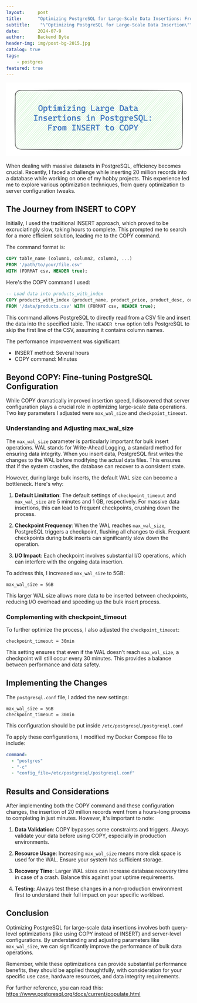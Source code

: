 ```yaml
---
layout:     post
title:      "Optimizing PostgreSQL for Large-Scale Data Insertions: From INSERT to COPY and Beyond"
subtitle:    "\"Optimizing PostgreSQL for Large-Scale Data Insertion\""
date:       2024-07-9
author:     Backend Byte
header-img: img/post-bg-2015.jpg
catalog: true
tags:
    - postgres
featured: true
---
```



![Optimizing PostgreSQL for Large-Scale Data Insertion](/img/postgresql-copy-cmd.png)

When dealing with massive datasets in PostgreSQL, efficiency becomes crucial. Recently, I faced a challenge while inserting 20 million records into a database while working on one of my hobby projects. This experience led me to explore various optimization techniques, from query optimization to server configuration tweaks.

## The Journey from INSERT to COPY

Initially, I used the traditional INSERT approach, which proved to be excruciatingly slow, taking hours to complete. This prompted me to search for a more efficient solution, leading me to the COPY command.

The command format is:

```sql
COPY table_name (column1, column2, column3, ...)
FROM '/path/to/your/file.csv'
WITH (FORMAT csv, HEADER true);
```

Here's the COPY command I used:

```sql
-- Load data into products_with_index
COPY products_with_index (product_name, product_price, product_desc, origin_country, manufacture_date)
FROM '/data/products.csv' WITH (FORMAT csv, HEADER true);
```

This command allows PostgreSQL to directly read from a CSV file and insert the data into the specified table. The `HEADER true` option tells PostgreSQL to skip the first line of the CSV, assuming it contains column names.

The performance improvement was significant:

- INSERT method: Several hours
- COPY command: Minutes

## Beyond COPY: Fine-tuning PostgreSQL Configuration

While COPY dramatically improved insertion speed, I discovered that server configuration plays a crucial role in optimizing large-scale data operations. Two key parameters I adjusted were `max_wal_size` and `checkpoint_timeout`.

### Understanding and Adjusting max_wal_size

The `max_wal_size` parameter is particularly important for bulk insert operations. WAL stands for Write-Ahead Logging, a standard method for ensuring data integrity. When you insert data, PostgreSQL first writes the changes to the WAL before modifying the actual data files. This ensures that if the system crashes, the database can recover to a consistent state.

However, during large bulk inserts, the default WAL size can become a bottleneck. Here's why:

1. **Default Limitation**: The default settings of `checkpoint_timeout` and `max_wal_size` are 5 minutes and 1 GB, respectively. For massive data insertions, this can lead to frequent checkpoints, crushing down the process.

2. **Checkpoint Frequency**: When the WAL reaches `max_wal_size`, PostgreSQL triggers a checkpoint, flushing all changes to disk. Frequent checkpoints during bulk inserts can significantly slow down the operation.

3. **I/O Impact**: Each checkpoint involves substantial I/O operations, which can interfere with the ongoing data insertion.

To address this, I increased `max_wal_size` to 5GB:

```
max_wal_size = 5GB
```

This larger WAL size allows more data to be inserted between checkpoints, reducing I/O overhead and speeding up the bulk insert process.

### Complementing with checkpoint_timeout

To further optimize the process, I also adjusted the `checkpoint_timeout`:

```
checkpoint_timeout = 30min
```

This setting ensures that even if the WAL doesn't reach `max_wal_size`, a checkpoint will still occur every 30 minutes. This provides a balance between performance and data safety.

## Implementing the Changes

The `postgresql.conf` file, I added the new settings:

```
max_wal_size = 5GB
checkpoint_timeout = 30min
```

This configuration should be put inside `/etc/postgresql/postgresql.conf`

To apply these configurations, I modified my Docker Compose file to include:

```yaml
command:
  - "postgres"
  - "-c"
  - "config_file=/etc/postgresql/postgresql.conf"
```

## Results and Considerations

After implementing both the COPY command and these configuration changes, the insertion of 20 million records went from a hours-long process to completing in just minutes. However, it's important to note:

1. **Data Validation**: COPY bypasses some constraints and triggers. Always validate your data before using COPY, especially in production environments.

2. **Resource Usage**: Increasing `max_wal_size` means more disk space is used for the WAL. Ensure your system has sufficient storage.

3. **Recovery Time**: Larger WAL sizes can increase database recovery time in case of a crash. Balance this against your uptime requirements.

4. **Testing**: Always test these changes in a non-production environment first to understand their full impact on your specific workload.

## Conclusion

Optimizing PostgreSQL for large-scale data insertions involves both query-level optimizations (like using COPY instead of INSERT) and server-level configurations. By understanding and adjusting parameters like `max_wal_size`, we can significantly improve the performance of bulk data operations.

Remember, while these optimizations can provide substantial performance benefits, they should be applied thoughtfully, with consideration for your specific use case, hardware resources, and data integrity requirements.

For further reference, you can read this: https://www.postgresql.org/docs/current/populate.html
